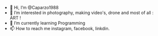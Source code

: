 - 👋 Hi, I’m @Caparzo1988
- 👀 I’m interested in photography, making video's, drone and most of all : ART !
- 🌱 I’m currently learning Programming
- 📫 How to reach me instagram, facebook, linkdin.

<!---
Caparzo1988/Caparzo1988 is a ✨ special ✨ repository because its `README.md` (this file) appears on your GitHub profile.
You can click the Preview link to take a look at your changes.
--->
